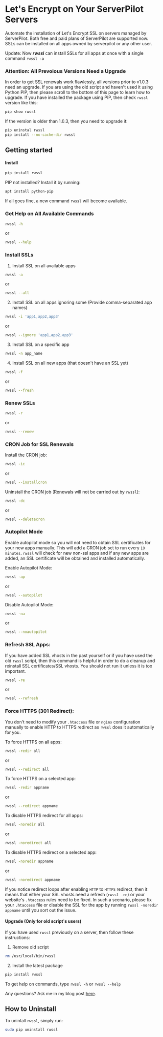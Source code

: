 # Let's Encrypt on Your ServerPilot Servers
Automate the installation of Let's Encrypt SSL on servers managed by ServerPilot. Both free and paid plans of ServerPilot are supported now. SSLs can be installed on all apps owned by serverpilot or any other user.

Update: Now ***rwssl*** can install SSLs for all apps at once with a single command `rwssl -a`

### Attention: All Prevoious Versions Need a Upgrade
In order to get SSL renewals work flawlessly, all versions prior to v1.0.3 need an upgrade. If you are using the old script and haven't used it using Python PIP, then please scroll to the bottom of this page to learn how to upgrade. If you have installed the package using PIP, then check `rwssl` version like this:
```bash
pip show rwssl
```
If the version is older than 1.0.3, then you need to upgrade it:
```bash
pip uninstal rwssl
pip install --no-cache-dir rwssl
```

## Getting started

#### Install 
```bash
pip install rwssl
```
PIP not installed? Install it by running:
```bash
apt install python-pip
```

If all goes fine, a new command `rwssl` will become available.

### Get Help on All Available Commands
```bash
rwssl -h
```

or

```bash
rwssl --help
```

### Install SSLs

1. Install SSL on all available apps
```bash
rwssl -a
```
or
```bash
rwssl --all
```

2. Install SSL on all apps ignoring some (Provide comma-separated app names)
```bash
rwssl -i 'app1,app2,app3'
```
or
```bash
rwssl --ignore 'app1,app2,app3'
```
3. Install SSL on a specific app
```bash
rwssl -n app_name
```

4. Install SSL on all new apps (that doesn't have an SSL yet)
```bash
rwssl -f
```
or
```bash
rwssl --fresh
```

### Renew SSLs
```bash
rwssl -r
```
or

```bash
rwssl --renew
```

### CRON Job for SSL Renewals
Install the CRON job:
```bash
rwssl -ic
```
or

```bash
rwssl --installcron
```

Uninstall the CRON job (Renewals will not be carried out by `rwssl`):
```bash
rwssl -dc
```
or

```bash
rwssl --deletecron
```

### Autopilot Mode
Enable autopilot mode so you will not need to obtain SSL certificates for your new apps manually. This will add a CRON job set to run every `10 minutes`. `rwssl` will check for new non-ssl apps and if any new apps are added, an SSL certificate will be obtained and installed automatically.

Enable Autopilot Mode:
```bash
rwssl -ap
```

or

```bash
rwssl --autopilot
```

Disable Autopilot Mode:
```bash
rwssl -na
```

or

```bash
rwssl --noautopilot
```

### Refresh SSL Apps:
If you have added SSL vhosts in the past yourself or if you have used the old `rwssl` script, then this command is helpful in order to do a cleanup and reinstall SSL certificates/SSL vhosts. You should not run it unless it is too important.

```bash
rwssl -re
```

or

```bash
rwssl --refresh
```

### Force HTTPS (301 Redirect):
You don't need to modify your `.htaccess` file or `nginx` configuration manually to enable HTTP to HTTPS redirect as `rwssl` does it automatically for you.

To force HTTPS on all apps:
```bash
rwssl -redir all
```

or

```bash
rwssl --redirect all
```

To force HTTPS on a selected app:
```bash
rwssl -redir appname
```

or

```bash
rwssl --redirect appname
```

To disable HTTPS redirect for all apps:
```bash
rwssl -noredir all
```

or

```bash
rwssl -noredirect all
```

To disable HTTPS redirect on a selected app:
```bash
rwssl -noredir appname
```

or

```bash
rwssl -noredirect appname
```

If you notice redirect loops after enabling `HTTP` to `HTTPS` redirect, then it means that either your SSL vhosts need a refresh (`rwssl -re`) or your website's `.htaccess` rules need to be fixed. In such a scenario, please fix your `.htaccess` file or disable the SSL for the app by running `rwssl -noredir appname` until you sort out the issue.

#### Upgrade (Only for old script's users)
If you have used `rwssl` previously on a server, then follow these instructions:

1. Remove old script
```bash
rm /usr/local/bin/rwssl
```

2. Install the latest package
```bash
pip install rwssl
```

To get help on commands, type `rwssl -h` or `rwssl --help`

Any questions? Ask me in my blog post [here](https://rehmat.works/install-lets-encrypt-on-the-free-plan-of-serverpilot/).

## How to Uninstall
To unintall `rwssl`, simply run:
```bash
sudo pip uninstall rwssl
```